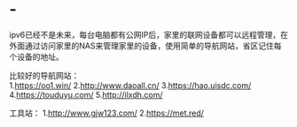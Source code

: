 # -
ipv6已经不是未来，每台电脑都有公网IP后，家里的联网设备都可以远程管理，在外面通过访问家里的NAS来管理家里的设备，使用简单的导航网站，省区记住每个设备的地址。

比较好的导航网站：	
	1.https://oo1.win/
	2.http://www.daoall.cn/
	3.https://hao.uisdc.com/
	4.https://touduyu.com/
	5.http://ilxdh.com/

工具站：
	1.http://www.gjw123.com/
	2.https://met.red/
